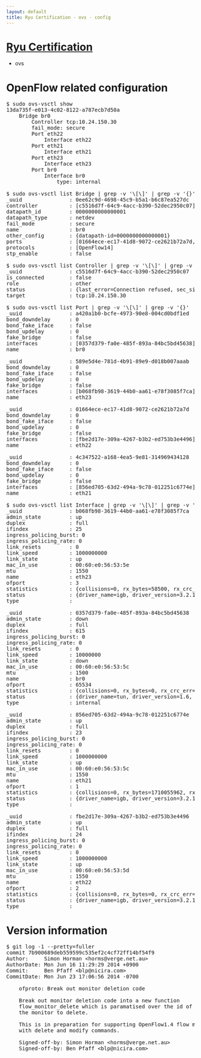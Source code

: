 ```yaml
---
layout: default
title: Ryu Certification - ovs - config
---
```

# [Ryu Certification](http://osrg.github.io/ryu/certification.html)
* ovs 

# OpenFlow related configuration
<pre>
$ sudo ovs-vsctl show
13da735f-e013-4c02-8122-a787ecb7d50a
    Bridge br0
        Controller tcp:10.24.150.30
        fail_mode: secure
        Port eth22
            Interface eth22
        Port eth21
            Interface eth21
        Port eth23
            Interface eth23
        Port br0
            Interface br0
                type: internal

$ sudo ovs-vsctl list Bridge | grep -v '\[\]' | grep -v '{}'
_uuid               : 0ee62c9d-4698-45c9-b5a1-b6c87ea527dc
controller          : [c5516d7f-64c9-4acc-b390-52dec2950c07]
datapath_id         : 0000000000000001
datapath_type       : netdev
fail_mode           : secure
name                : br0
other_config        : {datapath-id=0000000000000001}
ports               : [01664ece-ec17-41d8-9072-ce2621b72a7d, 4c347522-a168-4ea5-9e81-314969434128, 589e5d4e-781d-4b91-89e9-d018b007aaab, a420a1b0-bcfe-4973-90e8-004cd0bdf1ed]
protocols           : [OpenFlow14]
stp_enable          : false

$ sudo ovs-vsctl list Controller | grep -v '\[\]' | grep -v '{}'
_uuid               : c5516d7f-64c9-4acc-b390-52dec2950c07
is_connected        : false
role                : other
status              : {last_error=Connection refused, sec_since_connect=977, sec_since_disconnect=2, state=BACKOFF}
target              : tcp:10.24.150.30

$ sudo ovs-vsctl list Port | grep -v '\[\]' | grep -v '{}'
_uuid               : a420a1b0-bcfe-4973-90e8-004cd0bdf1ed
bond_downdelay      : 0
bond_fake_iface     : false
bond_updelay        : 0
fake_bridge         : false
interfaces          : [0357d379-fa0e-485f-893a-84bc5bd45638]
name                : br0

_uuid               : 589e5d4e-781d-4b91-89e9-d018b007aaab
bond_downdelay      : 0
bond_fake_iface     : false
bond_updelay        : 0
fake_bridge         : false
interfaces          : [b068fb98-3619-44b0-aa61-e78f3085f7ca]
name                : eth23

_uuid               : 01664ece-ec17-41d8-9072-ce2621b72a7d
bond_downdelay      : 0
bond_fake_iface     : false
bond_updelay        : 0
fake_bridge         : false
interfaces          : [fbe2d17e-309a-4267-b3b2-ed753b3e4496]
name                : eth22

_uuid               : 4c347522-a168-4ea5-9e81-314969434128
bond_downdelay      : 0
bond_fake_iface     : false
bond_updelay        : 0
fake_bridge         : false
interfaces          : [856ed705-63d2-494a-9c78-012251c6774e]
name                : eth21

$ sudo ovs-vsctl list Interface | grep -v '\[\]' | grep -v '{}'
_uuid               : b068fb98-3619-44b0-aa61-e78f3085f7ca
admin_state         : up
duplex              : full
ifindex             : 25
ingress_policing_burst: 0
ingress_policing_rate: 0
link_resets         : 0
link_speed          : 1000000000
link_state          : up
mac_in_use          : 00:60:e0:56:53:5e
mtu                 : 1550
name                : eth23
ofport              : 3
statistics          : {collisions=0, rx_bytes=58500, rx_crc_err=0, rx_dropped=0, rx_errors=0, rx_frame_err=0, rx_over_err=0, rx_packets=39, tx_bytes=2944245580, tx_dropped=0, tx_errors=0, tx_packets=10553449}
status              : {driver_name=igb, driver_version=3.2.10-k, firmware_version=2.10-9}
type                : 

_uuid               : 0357d379-fa0e-485f-893a-84bc5bd45638
admin_state         : down
duplex              : full
ifindex             : 615
ingress_policing_burst: 0
ingress_policing_rate: 0
link_resets         : 0
link_speed          : 10000000
link_state          : down
mac_in_use          : 00:60:e0:56:53:5c
mtu                 : 1500
name                : br0
ofport              : 65534
statistics          : {collisions=0, rx_bytes=0, rx_crc_err=0, rx_dropped=0, rx_errors=0, rx_frame_err=0, rx_over_err=0, rx_packets=0, tx_bytes=0, tx_dropped=0, tx_errors=0, tx_packets=0}
status              : {driver_name=tun, driver_version=1.6, firmware_version=N/A}
type                : internal

_uuid               : 856ed705-63d2-494a-9c78-012251c6774e
admin_state         : up
duplex              : full
ifindex             : 23
ingress_policing_burst: 0
ingress_policing_rate: 0
link_resets         : 0
link_speed          : 1000000000
link_state          : up
mac_in_use          : 00:60:e0:56:53:5c
mtu                 : 1550
name                : eth21
ofport              : 1
statistics          : {collisions=0, rx_bytes=1710055962, rx_crc_err=0, rx_dropped=0, rx_errors=0, rx_frame_err=0, rx_over_err=0, rx_packets=81427475, tx_bytes=0, tx_dropped=0, tx_errors=0, tx_packets=0}
status              : {driver_name=igb, driver_version=3.2.10-k, firmware_version=2.10-9}
type                : 

_uuid               : fbe2d17e-309a-4267-b3b2-ed753b3e4496
admin_state         : up
duplex              : full
ifindex             : 24
ingress_policing_burst: 0
ingress_policing_rate: 0
link_resets         : 0
link_speed          : 1000000000
link_state          : up
mac_in_use          : 00:60:e0:56:53:5d
mtu                 : 1550
name                : eth22
ofport              : 2
statistics          : {collisions=0, rx_bytes=0, rx_crc_err=0, rx_dropped=0, rx_errors=0, rx_frame_err=0, rx_over_err=0, rx_packets=0, tx_bytes=3410952466, tx_dropped=0, tx_errors=0, tx_packets=33814793}
status              : {driver_name=igb, driver_version=3.2.10-k, firmware_version=2.10-9}
type                : 
</pre>

# Version information
<pre>
$ git log -1 --pretty=fuller
commit 7b900689deb559599c535ef2c4cf72ff14bf54f9
Author:     Simon Horman &lt;horms@verge.net.au&gt;
AuthorDate: Mon Jun 16 11:29:29 2014 +0900
Commit:     Ben Pfaff &lt;blp@nicira.com&gt;
CommitDate: Mon Jun 23 17:06:56 2014 -0700

    ofproto: Break out monitor deletion code
    
    Break out monitor deletion code into a new function
    flow_monitor_delete which is paramatised over the id of
    the monitor to delete.
    
    This is in preparation for supporting OpenFlow1.4 flow monitor requests
    with delete and modify commands.
    
    Signed-off-by: Simon Horman &lt;horms@verge.net.au&gt;
    Signed-off-by: Ben Pfaff &lt;blp@nicira.com&gt;
</pre>
